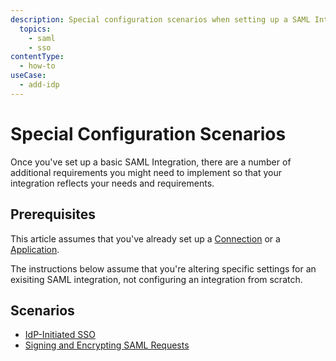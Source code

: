 ```yaml
---
description: Special configuration scenarios when setting up a SAML Integration
  topics:
    - saml
    - sso
contentType:
  - how-to
useCase:
  - add-idp
---
```

# Special Configuration Scenarios

Once you've set up a basic SAML Integration, there are a number of additional requirements you might need to implement so that your integration reflects your needs and requirements.

## Prerequisites

This article assumes that you've already set up a [Connection](/protocols/saml/saml-configuration/auth0-as-service-provider) or a [Application](/protocols/saml/saml-configuration/auth0-as-identity-provider).

The instructions below assume that you're altering specific settings for an exisiting SAML integration, not configuring an integration from scratch.

## Scenarios

* [IdP-Initiated SSO](/protocols/saml/saml-configuration/special-configuration-scenarios/idp-initiated-sso)
* [Signing and Encrypting SAML Requests](/protocols/saml/saml-configuration/special-configuration-scenarios/signing-and-encrypting-saml-requests)
